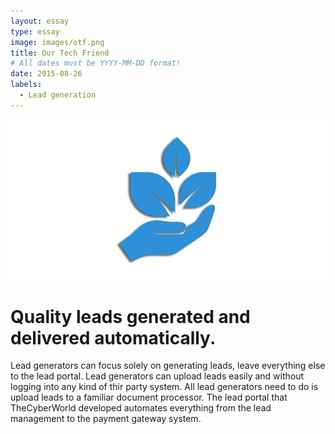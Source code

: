 ```yaml
---
layout: essay
type: essay
image: images/otf.png
title: Our Tech Friend
# All dates must be YYYY-MM-DD format!
date: 2015-08-26
labels:
  - Lead generation
---
```


<img class="ui medium left floated image" src="../images/otf.jpg">

<h1>Quality leads generated and delivered automatically.</h1>

Lead generators can focus solely on generating leads, leave everything else to the lead portal. Lead generators can upload leads easily and without logging into any kind of thir party system. All lead generators need to do is upload leads to a familiar document processor. The lead portal that TheCyberWorld developed automates everything from the lead management to the payment gateway system.

